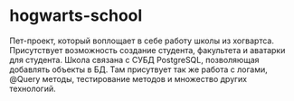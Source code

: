# hogwarts-school
Пет-проект, который воплощает в себе работу школы из хогвартса. Присутствует возможность создание студента, факультета и аватарки для студента. Школа связана с СУБД PostgreSQL, позволяющая добавлять объекты в БД. Там присутвует так же работа с логами, @Query методы, тестирование методов и множество других технологий. 
